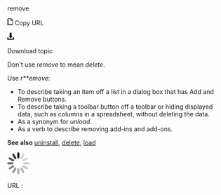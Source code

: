 # 

remove

![Copy URL](media/remove/Copy.png)
Copy URL

![Download](media/remove/Download.png)

Download topic

Don't use *remove* to mean *delete*. 

Use *r**emove*:

  - To describe taking an item off a list in a dialog box that has Add and Remove buttons. 
  - To
    describe taking a toolbar button off a toolbar or hiding displayed
    data, such as columns in a spreadsheet, without deleting the
    data. 
  - As a synonym for *unload*. 
  - As a verb to describe removing add-ins and add-ons. 

**See also**  [uninstall](https://worldready.cloudapp.net/Styleguide/Read?id=2700&topicid=33611), [delete](https://worldready.cloudapp.net/Styleguide/Read?id=2700&topicid=33613)[,](https://worldready.cloudapp.net/Styleguide/Read?id=2700&topicid=33613) [load](https://worldready.cloudapp.net/Styleguide/Read?id=2700&topicid=33614)

![In progress](media/remove/activity-large.gif)

URL :
